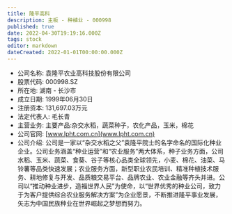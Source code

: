 ```yaml
---
title: 隆平高科
description: 主板 - 种植业 - 000998
published: true
date: 2022-04-30T19:19:16.000Z
tags: stock
editor: markdown
dateCreated: 2022-01-01T00:00:00.000Z
---
```


- 公司名称: 袁隆平农业高科技股份有限公司
- 股票代码: 000998.SZ
- 所在地: 湖南 - 长沙市
- 成立日期: 1999年06月30日
- 注册资本: 131,697.03万元
- 法定代表人: 毛长青
- 主营业务: 主要产品:杂交水稻，蔬菜种子，农化产品，玉米，棉花
- 公司官网: [www.lpht.com.cn](www.lpht.com.cn)
- 公司介绍: 公司是一家以“杂交水稻之父”袁隆平院士的名字命名的国际化种业企业。公司业务涵盖“种业运营”和“农业服务”两大体系，种子业务方面，公司水稻、玉米、蔬菜、食葵、谷子等核心品类全球领先，小麦、棉花、油菜、马铃薯等品类快速发展；农业服务方面，新型职业农民培训、精准种植技术服务、耕地修复与开发、品质粮交易平台、品牌农业、农业金融等齐头并进。公司以“推动种业进步，造福世界人民”为使命，以“世界优秀的种业公司，致力于为客户提供综合农业服务解决方案”为企业愿景，不断推进隆平事业发展，矢志为中国民族种业在世界崛起之梦想而努力。


